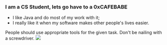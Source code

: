 ### I am a CS Student, lets go have to a 0xCAFEBABE

*  I like Java and do most of my work with it;
*  I really like it when my software makes other people's lives easier.

People should use appropriate tools for the given task. Don't be nailing with a screwdriver.
<img src="https://froggi.es/github/8bitcow.gif"></img>

